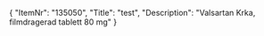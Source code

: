 {
  "ItemNr": "135050",
  "Title": "test",
  "Description": "Valsartan Krka, filmdragerad tablett 80 mg"
}